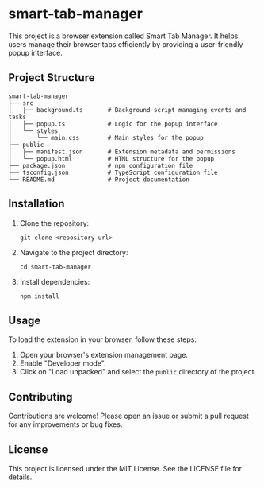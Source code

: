 # smart-tab-manager

This project is a browser extension called Smart Tab Manager. It helps users manage their browser tabs efficiently by providing a user-friendly popup interface.

## Project Structure

```
smart-tab-manager
├── src
│   ├── background.ts       # Background script managing events and tasks
│   ├── popup.ts            # Logic for the popup interface
│   └── styles
│       └── main.css        # Main styles for the popup
├── public
│   ├── manifest.json       # Extension metadata and permissions
│   └── popup.html          # HTML structure for the popup
├── package.json            # npm configuration file
├── tsconfig.json           # TypeScript configuration file
└── README.md               # Project documentation
```

## Installation

1. Clone the repository:
   ```
   git clone <repository-url>
   ```
2. Navigate to the project directory:
   ```
   cd smart-tab-manager
   ```
3. Install dependencies:
   ```
   npm install
   ```

## Usage

To load the extension in your browser, follow these steps:

1. Open your browser's extension management page.
2. Enable "Developer mode".
3. Click on "Load unpacked" and select the `public` directory of the project.

## Contributing

Contributions are welcome! Please open an issue or submit a pull request for any improvements or bug fixes.

## License

This project is licensed under the MIT License. See the LICENSE file for details.